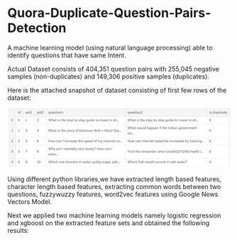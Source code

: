 # Quora-Duplicate-Question-Pairs-Detection
A machine learning model (using natural language processing) able to identify questions that have same Intent.</br>

Actual Dataset consists of 404,351 question pairs with 255,045 negative samples (non-duplicates) and 149,306 positive samples (duplicates).

Here is the attached snapshot of dataset consisting of first few rows of the dataset:

![](https://github.com/pritideo17598/Quora-Duplicate-Question-Pairs-Detection/blob/master/1da6ae60-8c50-4a91-b77b-a29bee8d0eb2.png)
</br>

Using different python libraries,we have extracted length based features, character length based features, extracting common words between two questions, fuzzywuzzy features, word2vec features using Google News Vectors Model.</br>

Next we applied two machine learning models namely logistic regression and xgboost on the extracted feature sets and obtained the following results:
